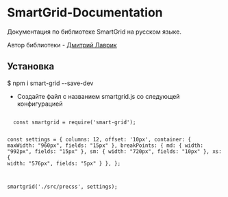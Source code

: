 # SmartGrid-Documentation
<p>Документация по библиотеке SmartGrid на русском языке.</p>
<p>Автор библиотеки - <a href="https://github.com/dmitry-lavrik" target="_blank">Дмитрий Лаврик</a></p>

<h2>Установка</h2>
<p>$ npm i smart-grid --save-dev</p>
<ul>
  <li>Создайте файл с названием smartgrid.js со следующей конфигурацией</li>
</ul>
<code>
  const smartgrid = require('smart-grid');

const settings = {
	columns: 12,
	offset: '10px',
	container: {
        maxWidth: "960px",
		fields: "15px"
    },
	breakPoints: {
        md: {
            width: "992px",
            fields: "15px"
        },
        sm: {
            width: "720px",
			fields: "10px"
        },
        xs: {
            width: "576px",
			fields: "5px"
        }
    },
};

smartgrid('./src/precss', settings);
</code>
